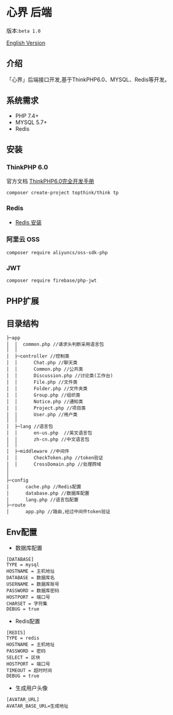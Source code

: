 # 心界 后端

版本:`beta 1.0`

[English Version](./README_en-US.md)

## 介绍

「心界」后端接口开发,基于ThinkPHP6.0、MYSQL、Redis等开发。

## 系统需求

* PHP 7.4+
* MYSQL 5.7+
* Redis

## 安装

### ThinkPHP 6.0

官方文档  [ThinkPHP6.0完全开发手册](https://static.kancloud.cn/manual/thinkphp6_0/1037479)

```
composer create-project topthink/think tp
```

### Redis

* [Redis 安装](http://redis.io/download)

### 阿里云 OSS

```
composer require aliyuncs/oss-sdk-php
```

### JWT

```
composer require firebase/php-jwt
```
## PHP扩展



## 目录结构

```
├─app
│  │  common.php //请求头判断采用语言包
│  │
│  ├─controller //控制类
│  │      Chat.php //聊天类
│  │      Common.php //公共类
│  │      Discussion.php //讨论类(工作台)
│  │      File.php //文件类
│  │      Folder.php //文件夹类
│  │      Group.php //组织类
│  │      Notice.php //通知类
│  │      Project.php //项目类
│  │      User.php //用户类
│  │
│  ├─lang //语言包
│  │      en-us.php  //英文语言包
│  │      zh-cn.php //中文语言包
│  │
│  ├─middleware //中间件
│  │      CheckToken.php //token验证
│  │      CrossDomain.php //处理跨域
│
│
├─config 
│      cache.php //Redis配置
│      database.php //数据库配置
│      lang.php //语言包配置
├─route
│      app.php //路由,经过中间件token验证
```


## Env配置

- 数据库配置

```
[DATABASE]
TYPE = mysql
HOSTNAME = 主机地址
DATABASE = 数据库名
USERNAME = 数据库账号
PASSWORD = 数据库密码
HOSTPORT = 端口号
CHARSET = 字符集
DEBUG = true
```

- Redis配置

```
[REDIS]
TYPE = redis
HOSTNAME = 主机地址
PASSWORD = 密码
SELECT = 区块
HOSTPORT = 端口号
TIMEOUT = 超时时间
DEBUG = true
```

- 生成用户头像

```
[AVATAR_URL]
AVATAR_BASE_URL=生成地址
```
